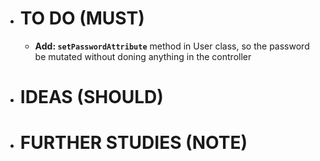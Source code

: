- # TO DO (MUST)
    - **Add: ```setPasswordAttribute```** method in User class, so the password be mutated without doning anything in the controller

- # IDEAS (SHOULD)


- # FURTHER STUDIES (NOTE)

